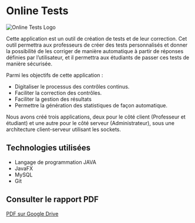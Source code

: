 # Online Tests

![Online Tests Logo](https://i.imgur.com/UCwGWUU.png)

Cette application est un outil de création de tests et de leur correction. Cet outil permettra aux professeurs de créer des tests personnalisés et donner la possibilité de les corriger de manière automatique à partir de réponses définies par l’utilisateur, et il permettra aux étudiants de passer ces tests de manière sécurisée.

Parmi les objectifs de cette application : 

* Digitaliser le processus des contrôles continus.
* Faciliter la correction des contrôles.
* Faciliter la gestion des résultats
* Permettre la génération des statistiques de façon automatique.

Nous avons créé trois applications, deux pour le côté client (Professeur et étudiant) et une autre pour le côté serveur (Administrateur), sous une architecture client-serveur utilisant les sockets.

## Technologies utilisées

* Langage de programmation JAVA
* JavaFX
* MySQL
* Git


## Consulter le rapport PDF

[PDF sur Google Drive](https://drive.google.com/file/d/1dSNd8jlDF5E2Ixo2WPcQBWLztEfYFU3R/view)
